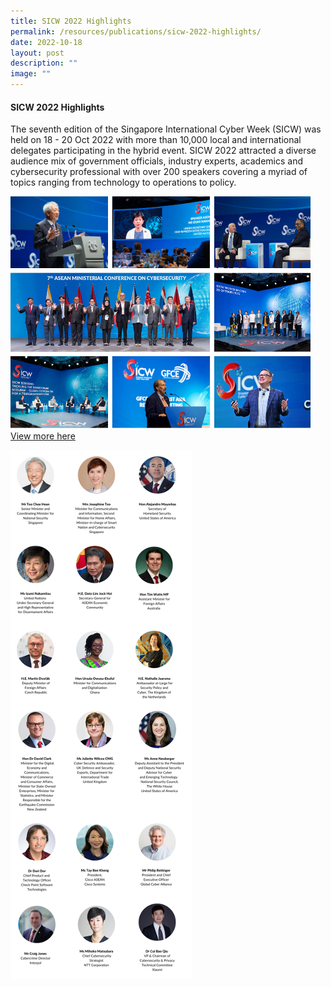 ```yaml
---
title: SICW 2022 Highlights
permalink: /resources/publications/sicw-2022-highlights/
date: 2022-10-18
layout: post
description: ""
image: ""
---
```

#### **SICW 2022 Highlights**

The seventh edition of the Singapore International Cyber Week (SICW) was held on 18 - 20 Oct 2022 with more than 10,000 local and international delegates participating in the hybrid event. SICW 2022 attracted a diverse audience mix of government officials, industry experts, academics and cybersecurity professional with over 200 speakers covering a myriad of topics ranging from technology to operations to policy.

![](/images/sicw%202022%20highlights.png)
<a target="blank">[View more here](https://photos.google.com/share/AF1QipPzfZLQySSM4L-kIHudHyleeUu_-mkCGU7eD-BIjZUg2Asc316hxW7QxuVJUJYA0w?key=WFB1NWhxSURHYkNwYnJJOTdXTnFLRjNqX3JIdkFR)</a>

![](/images/sicw%202022%20highlights%20speakers.png)